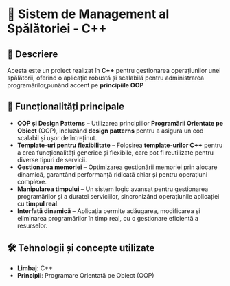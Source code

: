 # 🧼 Sistem de Management al Spălătoriei - C++  

## 📌 Descriere  
Acesta este un proiect realizat în **C++** pentru gestionarea operațiunilor unei spălătorii, oferind o aplicație robustă și scalabilă pentru administrarea programărilor,punând accent pe **principiile OOP**

## 📖 Funcționalități principale  
- **OOP și Design Patterns** – Utilizarea principiilor **Programării Orientate pe Obiect** (OOP), incluzând **design patterns** pentru a asigura un cod scalabil și ușor de întreținut.  
- **Template-uri pentru flexibilitate** – Folosirea **template-urilor C++** pentru a crea funcționalități generice și flexibile, care pot fi reutilizate pentru diverse tipuri de servicii.  
- **Gestionarea memoriei** – Optimizarea gestionării memoriei prin alocare dinamică, garantând performanță ridicată chiar și pentru operațiuni complexe.  
- **Manipularea timpului** – Un sistem logic avansat pentru gestionarea programărilor și a duratei serviciilor, sincronizând operațiunile aplicației cu **timpul real**.  
- **Interfață dinamică** – Aplicația permite adăugarea, modificarea și eliminarea programărilor în timp real, cu o gestionare eficientă a resurselor.

## 🛠️ Tehnologii și concepte utilizate  
- **Limbaj**: C++  
- **Principii**: Programare Orientată pe Obiect (OOP)

